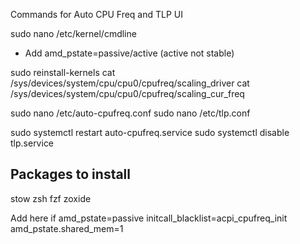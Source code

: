 Commands for Auto CPU Freq and TLP UI

sudo nano /etc/kernel/cmdline 
- Add amd_pstate=passive/active (active not stable)

sudo reinstall-kernels 
cat /sys/devices/system/cpu/cpu0/cpufreq/scaling_driver
cat /sys/devices/system/cpu/cpu0/cpufreq/scaling_cur_freq


sudo nano /etc/auto-cpufreq.conf
sudo nano /etc/tlp.conf

sudo systemctl restart auto-cpufreq.service
sudo systemctl disable tlp.service 


## Packages to install
stow zsh fzf zoxide




Add here if
amd_pstate=passive initcall_blacklist=acpi_cpufreq_init amd_pstate.shared_mem=1
